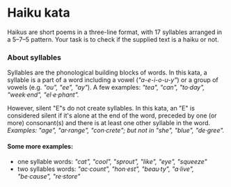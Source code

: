 # Haiku kata

Haikus are short poems in a three-line format, with 17 syllables arranged in a 5–7–5 pattern. Your task is to check if the supplied text is a haiku or not.

### About syllables
Syllables are the phonological building blocks of words. In this kata, a syllable is a part of a word including a vowel (_"a-e-i-o-u-y"_) or a group of vowels (e.g. _"ou", "ee", "ay"_). A few examples: _"tea", "can", "to·day", "week·end", "el·e·phant"._

However, silent "E"s do not create syllables. In this kata, an "E" is considered silent if it's alone at the end of the word, preceded by one (or more) consonant(s) and there is at least one other syllable in the word. _Examples: "age", "ar·range", "con·crete"; but not in "she", "blue", "de·gree"._

#### Some more examples:

- one syllable words: _"cat", "cool", "sprout", "like", "eye", "squeeze"_
- two syllables words: _"ac·count", "hon·est", "beau·ty", "a·live", "be·cause", "re·store"_
